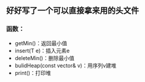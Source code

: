## 好好写了一个可以直接拿来用的头文件   
### 函数：
- getMin()：返回最小值
- insert(T e)：插入元素e
- deleteMin()：删除最小值
- bulidHeap(const vector<T>& v)：用序列v建堆
- print()：打印堆
